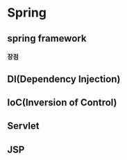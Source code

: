# Spring

## spring framework

#### 장점

## DI(Dependency Injection)

## IoC(Inversion of Control)

## Servlet

## JSP

